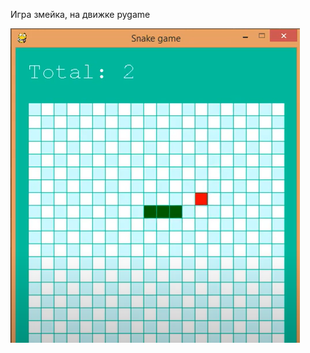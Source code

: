 Игра змейка, на движке pygame

![picture](https://github.com/SergeyBorozdin/SnakeGame/blob/main/122407.png)
